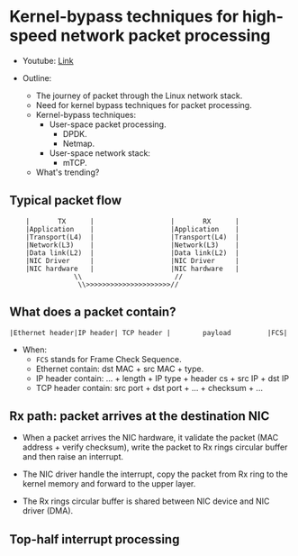 # Kernel-bypass techniques for high-speed network packet processing

- Youtube: [Link](https://www.youtube.com/watch?v=MpjlWt7fvrw&t=1120s)

- Outline:
  - The journey of packet through the Linux network stack.
  - Need for kernel bypass techniques for packet processing.
  - Kernel-bypass techniques:
    - User-space packet processing.
      - DPDK.
      - Netmap.
    - User-space network stack:
      - mTCP.
  - What's trending?

## Typical packet flow

```text
    |       TX      |                   |       RX      |
    |Application    |                   |Application    |
    |Transport(L4)  |                   |Transport(L4)  |
    |Network(L3)    |                   |Network(L3)    |
    |Data link(L2)  |                   |Data link(L2)  |
    |NIC Driver     |                   |NIC Driver     |
    |NIC hardware   |                   |NIC hardware   |
                \\                       //
                 \\>>>>>>>>>>>>>>>>>>>>>//
```

## What does a packet contain?

```text
|Ethernet header|IP header| TCP header |        payload         |FCS|
```

- When:
  - `FCS` stands for Frame Check Sequence.
  - Ethernet contain: dst MAC + src MAC + type.
  - IP header contain: ... + length + IP type + header cs + src IP + dst IP
  - TCP header contain: src port + dst port + ... + checksum + ...

## Rx path: packet arrives at the destination NIC

- When a packet arrives the NIC hardware, it validate the packet (MAC address + verify checksum), write the packet to Rx rings circular buffer and then raise an interrupt.
- The NIC driver handle the interrupt, copy the packet from Rx ring to the kernel memory and forward to the upper layer.

- The Rx rings circular buffer is shared between NIC device and NIC driver (DMA).

## Top-half interrupt processing
